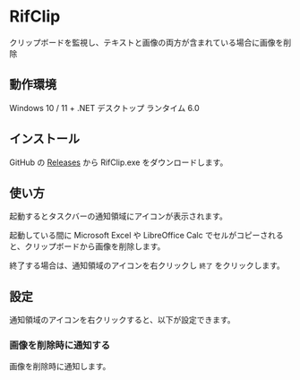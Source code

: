 # RifClip

クリップボードを監視し、テキストと画像の両方が含まれている場合に画像を削除

## 動作環境

Windows 10 / 11 + .NET デスクトップ ランタイム 6.0

## インストール

GitHub の [Releases](https://github.com/saasan/RifClip/releases) から
RifClip.exe をダウンロードします。

## 使い方

起動するとタスクバーの通知領域にアイコンが表示されます。

起動している間に Microsoft Excel や LibreOffice Calc
でセルがコピーされると、クリップボードから画像を削除します。

終了する場合は、通知領域のアイコンを右クリックし `終了` をクリックします。

## 設定

通知領域のアイコンを右クリックすると、以下が設定できます。

### 画像を削除時に通知する

画像を削除時に通知します。
